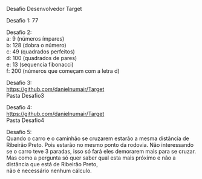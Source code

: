 Desafio Desenvolvedor Target

Desafio 1: 77

Desafio 2:  
a: 9 (números ímpares)  
b: 128 (dobra o número)  
c: 49 (quadrados perfeitos)  
d: 100 (quadrados de pares)  
e: 13 (sequencia fibonacci)  
f: 200 (números que começam com a letra d)

Desafio 3:  
https://github.com/danielnumair/Target  
Pasta Desafio3

Desafio 4:  
https://github.com/danielnumair/Target  
Pasta Desafio4

Desafio 5:  
Quando o carro e o caminhão se cruzarem estarão a mesma distância de Ribeirão Preto.
Pois estarão no mesmo ponto da rodovia.
Não interessando se o carro teve 3 paradas, isso só fará eles demorarem mais para se cruzar.
Mas como a pergunta só quer saber qual esta mais próximo e não a distância que está de Ribeirão Preto,  
não é necessário nenhum cálculo.
